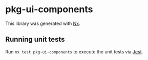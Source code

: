 # pkg-ui-components

This library was generated with [Nx](https://nx.dev).

## Running unit tests

Run `nx test pkg-ui-components` to execute the unit tests via [Jest](https://jestjs.io).
